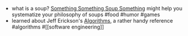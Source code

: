 - what is a soup? [Something Something Soup Something](https://soup.gua-le-ni.com) might help you systematize your philosophy of soups #food #humor #games
- learned about Jeff Erickson's [Algorithms](https://jeffe.cs.illinois.edu/teaching/algorithms/), a rather handy reference #algorithms #[[software engineering]]